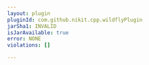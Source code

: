 ```yaml
---
layout: plugin
pluginId: com.github.nikit.cpp.wildflyPlugin
jarSha1: INVALID
isJarAvailable: true
error: NONE
violations: []

---
```

